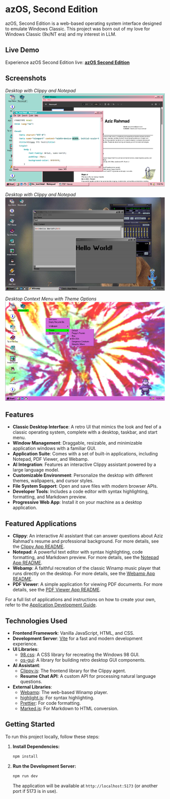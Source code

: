 # azOS, Second Edition

azOS, Second Edition is a web-based operating system interface designed to emulate Windows Classic. This project was born out of my love for Windows Classic (9x/NT era) and my interest in LLM.

## Live Demo

Experience azOS Second Edition live: **[azOS Second Edition](https://azayrahmad.github.io/azos-second-edition/)**

## Screenshots

*Desktop with Clippy and Notepad*
![Desktop with Clippy and Notepad](./screenshots/desktop-with-clippy-notepad.PNG)

*Desktop with Clippy and Notepad*
![Desktop with Winamp and App Maker and CRT filter enabled](./screenshots/desktop-with-appmaker-webamp.PNG)


*Desktop Context Menu with Theme Options*
![Desktop Context Menu with Theme Options](./screenshots/desktop-context-menu.PNG)

## Features

- **Classic Desktop Interface**: A retro UI that mimics the look and feel of a classic operating system, complete with a desktop, taskbar, and start menu.
- **Window Management**: Draggable, resizable, and minimizable application windows with a familiar GUI.
- **Application Suite**: Comes with a set of built-in applications, including Notepad, PDF Viewer, and Webamp.
- **AI Integration**: Features an interactive Clippy assistant powered by a large language model.
- **Customizable Environment**: Personalize the desktop with different themes, wallpapers, and cursor styles.
- **File System Support**: Open and save files with modern browser APIs.
- **Developer Tools**: Includes a code editor with syntax highlighting, formatting, and Markdown preview.
- **Progressive Web App**: Install it on your machine as a desktop application.

## Featured Applications

- **Clippy**: An interactive AI assistant that can answer questions about Aziz Rahmad's resume and professional background. For more details, see the [Clippy App README](./src/apps/clippy/README.md).
- **Notepad**: A powerful text editor with syntax highlighting, code formatting, and Markdown preview. For more details, see the [Notepad App README](./src/apps/notepad/README.md).
- **Webamp**: A faithful recreation of the classic Winamp music player that runs directly on the desktop. For more details, see the [Webamp App README](./src/apps/webamp/README.md).
- **PDF Viewer**: A simple application for viewing PDF documents. For more details, see the [PDF Viewer App README](./src/apps/pdfviewer/README.md).

For a full list of applications and instructions on how to create your own, refer to the [Application Development Guide](./src/apps/README.md).

## Technologies Used

- **Frontend Framework**: Vanilla JavaScript, HTML, and CSS.
- **Development Server**: [Vite](https://vitejs.dev/) for a fast and modern development experience.
- **UI Libraries**:
  - [98.css](https://jdan.github.io/98.css/): A CSS library for recreating the Windows 98 GUI.
  - [os-gui](https://github.com/Operating-System-in-the-Browser/os-gui): A library for building retro desktop GUI components.
- **AI Assistant**:
  - [Clippy.js](https://www.smore.com/clippy-js): The frontend library for the Clippy agent.
  - **Resume Chat API**: A custom API for processing natural language questions.
- **External Libraries**:
  - [Webamp](https://webamp.org/): The web-based Winamp player.
  - [highlight.js](https://highlightjs.org/): For syntax highlighting.
  - [Prettier](https://prettier.io/): For code formatting.
  - [Marked.js](https://marked.js.org/): For Markdown to HTML conversion.

## Getting Started

To run this project locally, follow these steps:

1.  **Install Dependencies:**
    ```bash
    npm install
    ```

2.  **Run the Development Server:**
    ```bash
    npm run dev
    ```
    The application will be available at `http://localhost:5173` (or another port if 5173 is in use).
